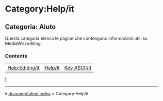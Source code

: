 # Category:Help/it
## Categoria: Aiuto 

Questa categoria elenca le pagine che contengono informazioni utili su MediaWiki editing.

### Contents

|     |     |     |
| --- | --- | --- |
| [Help:Editing/it](Help_Editing/it.md) | [Help/it](Help/it.md) | [Key ASCII/it](Key_ASCII/it.md) |
|



---
⏵ [documentation index](../README.md) > Category:Help/it
